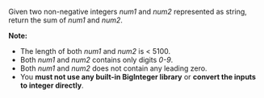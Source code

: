 Given two non-negative integers *num1* and *num2* represented as string, return the sum of *num1* and *num2*.

**Note:**
* The length of both *num1* and *num2* is < 5100.
* Both *num1* and *num2* contains only digits *0-9*.
* Both *num1* and *num2* does not contain any leading zero.
* You **must not use any built-in BigInteger library** or **convert the inputs to integer directly**.